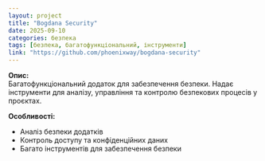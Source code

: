 ```yaml
---
layout: project
title: "Bogdana Security"
date: 2025-09-10
categories: безпека
tags: [безпека, багатофункціональний, інструменти]
link: "https://github.com/phoenixway/bogdana-security"
---
```


**Опис:**  
Багатофункціональний додаток для забезпечення безпеки. Надає інструменти для аналізу, управління та контролю безпекових процесів у проєктах.  

**Особливості:**  
- Аналіз безпеки додатків  
- Контроль доступу та конфіденційних даних  
- Багато інструментів для забезпечення безпеки
